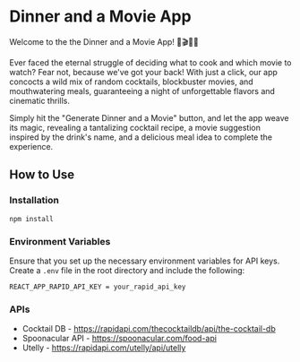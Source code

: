 # Dinner and a Movie App

Welcome to the the Dinner and a Movie App! 🍹🎬🌮✨

Ever faced the eternal struggle of deciding what to cook and which movie to watch? Fear not, because we've got your back! With just a click, our app concocts a wild mix of random cocktails, blockbuster movies, and mouthwatering meals, guaranteeing a night of unforgettable flavors and cinematic thrills.

Simply hit the "Generate Dinner and a Movie" button, and let the app weave its magic, revealing a tantalizing cocktail recipe, a movie suggestion inspired by the drink's name, and a delicious meal idea to complete the experience.

## How to Use

### Installation

`
npm install
`

### Environment Variables

Ensure that you set up the necessary environment variables for API keys. Create a `.env` file in the root directory and include the following:

`
REACT_APP_RAPID_API_KEY = your_rapid_api_key
`

### APIs

- Cocktail DB - https://rapidapi.com/thecocktaildb/api/the-cocktail-db
- Spoonacular API - https://spoonacular.com/food-api
- Utelly - https://rapidapi.com/utelly/api/utelly
